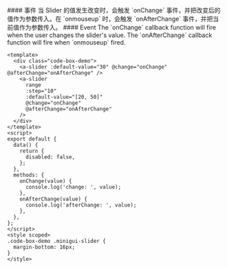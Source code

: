 <cn>
#### 事件
当 Slider 的值发生改变时，会触发 `onChange` 事件，并把改变后的值作为参数传入。在 `onmouseup` 时，会触发 `onAfterChange` 事件，并把当前值作为参数传入。
</cn>

<us>
#### Event
The `onChange` callback function will fire when the user changes the slider's value.
The `onAfterChange` callback function will fire when `onmouseup` fired.
</us>

```vue
<template>
  <div class="code-box-demo">
    <a-slider :default-value="30" @change="onChange" @afterChange="onAfterChange" />
    <a-slider
      range
      :step="10"
      :default-value="[20, 50]"
      @change="onChange"
      @afterChange="onAfterChange"
    />
  </div>
</template>
<script>
export default {
  data() {
    return {
      disabled: false,
    };
  },
  methods: {
    onChange(value) {
      console.log('change: ', value);
    },
    onAfterChange(value) {
      console.log('afterChange: ', value);
    },
  },
};
</script>
<style scoped>
.code-box-demo .minigui-slider {
  margin-bottom: 16px;
}
</style>
```
